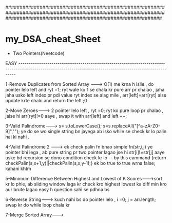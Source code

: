 #######################################################################################################################################################################
# my_DSA_cheat_Sheet

* Two Pointers(Neetcode)

EASY ----------------------------------------------------------------------------------------------------------------------------------------------------------

1-Remove Duplicates from Sorted Array ---> O(1) me krna h islie , do pointer lelo left and ryt =1;  ryt wale ko 1 se chala kr pure arr pr chalao , jaha jaha usko left index pr pdi value ryt index se alag mile , arr[left]=arr[ryt] aise update krte chalo and return the left ;0

2-Move Zeroes--->  2 pointer lelo left , ryt =0; ryt ko pure loop pr chalao ,  jaise hi arr[ryt]!=0 aaye , swap it with arr[left] and left ++;

3-Valid Palindrome--->  s=   s.toLowerCase();  s=s.replaceAll("[^a-zA-Z0-9]",""); ye do se wo single string bn jayega ab isko while se check kr lo palin hai ki nahi .

4-Valid Palindrome 2 ---> ek check palin fn bnao simple fn(str,i,j) ye pointer bhi lega , ab pure string pr two pointer lagao jse hi str[i]!=str[j] aaye uske bd recursion se dono condition check kr lo -- by this cammand    {return checkPalin(s,x+1,y)||checkPalin(s,x,y-1);} ek bo true to true wrna false; kahani khtm

5-Minimum Difference Between Highest and Lowest of K Scores--->sort kr lo phle, ab sliding window laga kr check kro highest lowest ka diff min kro aur brute lagao easy h question sahi se pdhna bs

6-Reverse String---> kuch nahi bs do pointer lelo , i =0; j = arr.length; swap kr do while loop chala kr

7-Merge Sorted Array---> 


